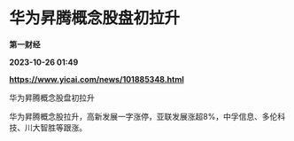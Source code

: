 # 华为昇腾概念股盘初拉升
**第一财经**

**2023-10-26 01:49**

**https://www.yicai.com/news/101885348.html**

华为昇腾概念股盘初拉升

华为昇腾概念股拉升，高新发展一字涨停，亚联发展涨超8%，中孚信息、多伦科技、川大智胜等跟涨。